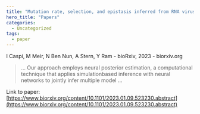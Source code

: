 ```yaml
---
title: "Mutation rate, selection, and epistasis inferred from RNA virus haplotypes via neural posterior estimation"
hero_title: "Papers"
categories:
  - Uncategorized
tags:
  - paper
---
```

I Caspi, M Meir, N Ben Nun, A Stern, Y Ram - bioRxiv, 2023 - biorxiv.org



>… Our approach employs neural posterior estimation, a computational technique that applies simulationbased inference with neural networks to jointly infer multiple model …

Link to paper: [https://www.biorxiv.org/content/10.1101/2023.01.09.523230.abstract](https://www.biorxiv.org/content/10.1101/2023.01.09.523230.abstract)
